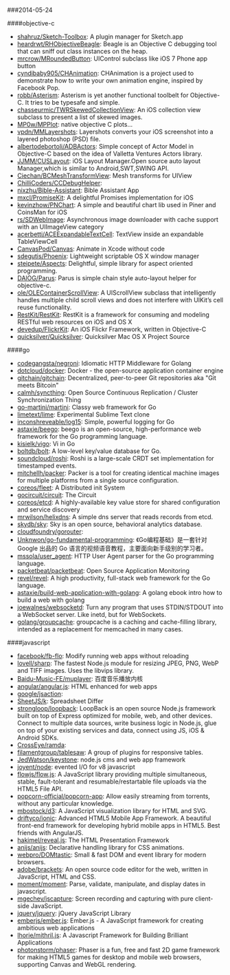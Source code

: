 ###2014-05-24

####objective-c
* [shahruz/Sketch-Toolbox](https://github.com/shahruz/Sketch-Toolbox): A plugin manager for Sketch.app
* [heardrwt/RHObjectiveBeagle](https://github.com/heardrwt/RHObjectiveBeagle): Beagle is an Objective C debugging tool that can sniff out class instances on the heap.
* [mrcrow/MRoundedButton](https://github.com/mrcrow/MRoundedButton): UIControl subclass like iOS 7 Phone app button
* [cyndibaby905/CHAnimation](https://github.com/cyndibaby905/CHAnimation): CHAnimation is a project used to demonstrate how to write your own animation engine, inspired by Facebook Pop.
* [robb/Asterism](https://github.com/robb/Asterism): Asterism is yet another functional toolbelt for Objective-C. It tries to be typesafe and simple.
* [chasseurmic/TWRSkewedCollectionView](https://github.com/chasseurmic/TWRSkewedCollectionView): An iOS collection view subclass to present a list of skewed images.
* [MP0w/MPPlot](https://github.com/MP0w/MPPlot): native objective C plots...
* [vpdn/MMLayershots](https://github.com/vpdn/MMLayershots): Layershots converts your iOS screenshot into a layered photoshop (PSD) file.
* [albertodebortoli/ADBActors](https://github.com/albertodebortoli/ADBActors): Simple concept of Actor Model in Objective-C based on the idea of Valletta Ventures Actors library.
* [JJMM/CUSLayout](https://github.com/JJMM/CUSLayout): iOS Layout Manager.Open source auto layout Manager,which is similar to Android,SWT,SWING API. 
* [Ciechan/BCMeshTransformView](https://github.com/Ciechan/BCMeshTransformView): Mesh transforms for UIView
* [ChilliCoders/CCDebugHelper](https://github.com/ChilliCoders/CCDebugHelper): 
* [nixzhu/Bible-Assistant](https://github.com/nixzhu/Bible-Assistant): Bible Assistant App
* [mxcl/PromiseKit](https://github.com/mxcl/PromiseKit): A delightful Promises implementation for iOS
* [kevinzhow/PNChart](https://github.com/kevinzhow/PNChart): A simple and beautiful chart lib used in Piner and CoinsMan for iOS
* [rs/SDWebImage](https://github.com/rs/SDWebImage): Asynchronous image downloader with cache support with an UIImageView category
* [acerbetti/ACEExpandableTextCell](https://github.com/acerbetti/ACEExpandableTextCell): TextView inside an expandable TableViewCell
* [CanvasPod/Canvas](https://github.com/CanvasPod/Canvas): Animate in Xcode without code
* [sdegutis/Phoenix](https://github.com/sdegutis/Phoenix): Lightweight scriptable OS X window manager
* [steipete/Aspects](https://github.com/steipete/Aspects): Delightful, simple library for aspect oriented programming.
* [DAlOG/Parus](https://github.com/DAlOG/Parus): Parus is simple chain style auto-layout helper for objective-c.
* [ole/OLEContainerScrollView](https://github.com/ole/OLEContainerScrollView): A UIScrollView subclass that intelligently handles multiple child scroll views and does not interfere with UIKitʼs cell reuse functionality.
* [RestKit/RestKit](https://github.com/RestKit/RestKit): RestKit is a framework for consuming and modeling RESTful web resources on iOS and OS X
* [devedup/FlickrKit](https://github.com/devedup/FlickrKit): An iOS Flickr Framework, written in Objective-C
* [quicksilver/Quicksilver](https://github.com/quicksilver/Quicksilver): Quicksilver Mac OS X Project Source

####go
* [codegangsta/negroni](https://github.com/codegangsta/negroni): Idiomatic HTTP Middleware for Golang
* [dotcloud/docker](https://github.com/dotcloud/docker): Docker - the open-source application container engine
* [gitchain/gitchain](https://github.com/gitchain/gitchain): Decentralized, peer-to-peer Git repositories aka "Git meets Bitcoin"
* [calmh/syncthing](https://github.com/calmh/syncthing): Open Source Continuous Replication / Cluster Synchronization Thing
* [go-martini/martini](https://github.com/go-martini/martini): Classy web framework for Go
* [limetext/lime](https://github.com/limetext/lime): Experimental Sublime Text clone
* [inconshreveable/log15](https://github.com/inconshreveable/log15): Simple, powerful logging for Go
* [astaxie/beego](https://github.com/astaxie/beego): beego is an open-source, high-performance web framework for the Go programming language.
* [kisielk/vigo](https://github.com/kisielk/vigo): Vi in Go
* [boltdb/bolt](https://github.com/boltdb/bolt): A low-level key/value database for Go.
* [soundcloud/roshi](https://github.com/soundcloud/roshi): Roshi is a large-scale CRDT set implementation for timestamped events.
* [mitchellh/packer](https://github.com/mitchellh/packer): Packer is a tool for creating identical machine images for multiple platforms from a single source configuration.
* [coreos/fleet](https://github.com/coreos/fleet): A Distributed init System
* [gocircuit/circuit](https://github.com/gocircuit/circuit): The Circuit
* [coreos/etcd](https://github.com/coreos/etcd): A highly-available key value store for shared configuration and service discovery
* [mrwilson/helixdns](https://github.com/mrwilson/helixdns): A simple dns server that reads records from etcd.
* [skydb/sky](https://github.com/skydb/sky): Sky is an open source, behavioral analytics database.
* [cloudfoundry/gorouter](https://github.com/cloudfoundry/gorouter): 
* [Unknwon/go-fundamental-programming](https://github.com/Unknwon/go-fundamental-programming): 《Go编程基础》是一套针对 Google 出品的 Go 语言的视频语音教程，主要面向新手级别的学习者。
* [mssola/user_agent](https://github.com/mssola/user_agent): HTTP User Agent parser for the Go programming language.
* [packetbeat/packetbeat](https://github.com/packetbeat/packetbeat): Open Source Application Monitoring
* [revel/revel](https://github.com/revel/revel): A high productivity, full-stack web framework for the Go language.
* [astaxie/build-web-application-with-golang](https://github.com/astaxie/build-web-application-with-golang): A golang ebook intro how to build a web with golang
* [joewalnes/websocketd](https://github.com/joewalnes/websocketd): Turn any program that uses STDIN/STDOUT into a WebSocket server. Like inetd, but for WebSockets. 
* [golang/groupcache](https://github.com/golang/groupcache): groupcache is a caching and cache-filling library, intended as a replacement for memcached in many cases.

####javascript
* [facebook/fb-flo](https://github.com/facebook/fb-flo): Modify running web apps without reloading
* [lovell/sharp](https://github.com/lovell/sharp): The fastest Node.js module for resizing JPEG, PNG, WebP and TIFF images. Uses the libvips library.
* [Baidu-Music-FE/muplayer](https://github.com/Baidu-Music-FE/muplayer): 百度音乐播放内核
* [angular/angular.js](https://github.com/angular/angular.js): HTML enhanced for web apps
* [google/jsaction](https://github.com/google/jsaction): 
* [SheetJS/k](https://github.com/SheetJS/k): Spreadsheet Differ
* [strongloop/loopback](https://github.com/strongloop/loopback): LoopBack is an open source Node.js framework built on top of Express optimized for mobile, web, and other devices. Connect to multiple data sources, write business logic in Node.js, glue on top of your existing services and data, connect using JS, iOS & Android SDKs.
* [CrossEye/ramda](https://github.com/CrossEye/ramda): 
* [filamentgroup/tablesaw](https://github.com/filamentgroup/tablesaw): A group of plugins for responsive tables.
* [JedWatson/keystone](https://github.com/JedWatson/keystone): node.js cms and web app framework
* [joyent/node](https://github.com/joyent/node): evented I/O for v8 javascript
* [flowjs/flow.js](https://github.com/flowjs/flow.js): A JavaScript library providing multiple simultaneous, stable, fault-tolerant and resumable/restartable file uploads via the HTML5 File API.
* [popcorn-official/popcorn-app](https://github.com/popcorn-official/popcorn-app): Allow easily streaming from torrents, without any particular knowledge.
* [mbostock/d3](https://github.com/mbostock/d3): A JavaScript visualization library for HTML and SVG.
* [driftyco/ionic](https://github.com/driftyco/ionic): Advanced HTML5 Mobile App Framework. A beautiful front-end framework for developing hybrid mobile apps in HTML5. Best friends with AngularJS.
* [hakimel/reveal.js](https://github.com/hakimel/reveal.js): The HTML Presentation Framework
* [anijs/anijs](https://github.com/anijs/anijs): Declarative handling library for CSS animations.
* [webpro/DOMtastic](https://github.com/webpro/DOMtastic): Small & fast DOM and event library for modern browsers.
* [adobe/brackets](https://github.com/adobe/brackets): An open source code editor for the web, written in JavaScript, HTML and CSS.
* [moment/moment](https://github.com/moment/moment): Parse, validate, manipulate, and display dates in javascript.
* [mgechev/jscapture](https://github.com/mgechev/jscapture): Screen recording and capturing with pure client-side JavaScript.
* [jquery/jquery](https://github.com/jquery/jquery): jQuery JavaScript Library
* [emberjs/ember.js](https://github.com/emberjs/ember.js): Ember.js - A JavaScript framework for creating ambitious web applications
* [lhorie/mithril.js](https://github.com/lhorie/mithril.js): A Javascript Framework for Building Brilliant Applications
* [photonstorm/phaser](https://github.com/photonstorm/phaser): Phaser is a fun, free and fast 2D game framework for making HTML5 games for desktop and mobile web browsers, supporting Canvas and WebGL rendering.
